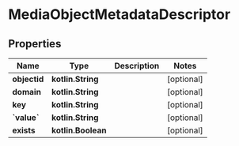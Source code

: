 
# MediaObjectMetadataDescriptor

## Properties
Name | Type | Description | Notes
------------ | ------------- | ------------- | -------------
**objectid** | **kotlin.String** |  |  [optional]
**domain** | **kotlin.String** |  |  [optional]
**key** | **kotlin.String** |  |  [optional]
**&#x60;value&#x60;** | **kotlin.String** |  |  [optional]
**exists** | **kotlin.Boolean** |  |  [optional]



